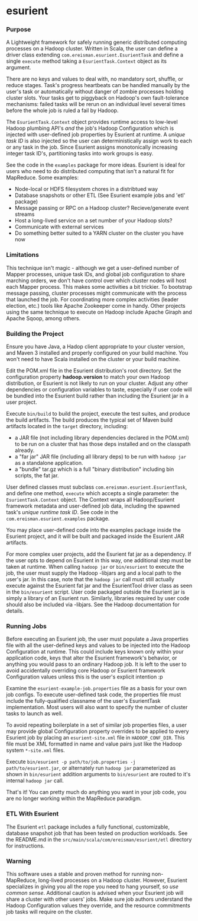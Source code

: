 esurient
========

### Purpose ###
A Lightweight framework for safely running generic distributed computing processes on a Hadoop cluster.
Written in Scala, the user can define a driver class extending `com.ereisman.esurient.EsurientTask` and define a single
`execute` method taking a `EsurientTask.Context` object as its argument.

There are no keys and values to deal with, no mandatory sort, shuffle, or reduce stages. Task's progress heartbeats can be handled manually by the user's task or automatically without danger of zombie processes holding cluster slots. Your tasks get to piggyback on Hadoop's own fault-tolerance mechanisms: failed tasks will be rerun on an individual level several times before the whole job is ruled a fail by Hadoop.

The `EsurientTask.Context` object provides runtime access to low-level Hadoop plumbing API's _and_ the job's Hadoop Configuration which is injected with user-defined job properties by Esurient at runtime. A _unique task ID_ is also injected so the user can deterministically assign work to each or any task in the job. Since Esurient assigns monotonically increasing integer task ID's, partitioning tasks into work groups is easy.

See the code in the `examples` package for more ideas. Esurient is ideal for users who need to do distributed computing that isn't a natural fit for MapReduce. Some examples:

* Node-local or HDFS filesystem chores in a distribtued way
* Database snapshots or other ETL (See Esurient example jobs and 'etl' package)
* Message passing or RPC on a Hadoop cluster? Recieve/generate event streams
* Host a long-lived service on a set number of your Hadoop slots?
* Communicate with external services
* Do something better suited to a YARN cluster on the cluster you have now


### Limitations ###
This technique isn't magic - although we get a user-defined number of Mapper processes, unique task IDs, and global job configuration to share marching orders, we don't have control over which cluster nodes will host each Mapper process. This makes some activities a bit trickier. To bootstrap message passing, cluster processes might communicate with the process that launched the job. For coordinating more complex activities (leader election, etc.) tools like Apache Zookeeper come in handy. Other projects using the same technique to execute on Hadoop include Apache Giraph and Apache Sqoop, among others.


### Building the Project ###
Ensure you have Java, a Hadop client appropriate to your cluster version, and Maven 3 installed and properly configured on your build machine. You won't need to have Scala installed on the cluster or your build machine.

Edit the POM.xml file in the Esurient distribution's root directory. Set the configuration property __hadoop.version__ to match your own Hadoop distribution, or Esurient is not likely to run on your cluster. Adjust any other dependencies or configuration variables to taste, especially if user code will be bundled into the Esurient build rather than including the Esurient jar in a user project.  

Execute `bin/build` to build the project, execute the test suites, and produce the build artifacts. The build produces the typical set of Maven build artifacts located in the `target` directory, including:
* a JAR file (not including library dependencies declared in the POM.xml) to be run on a cluster that has those deps installed and on the classpath already.
* a "far jar" JAR file (including all library deps) to be run with `hadoop jar` as a standalone application.
* a "bundle" tar.gz which is a full "binary distribution" including bin scripts, the fat jar.

User defined classes must subclass `com.ereisman.esurient.EsurientTask`, and define one method, `execute` which accepts a single parameter: the `EsurientTask.Context` object. The Context wraps all Hadoop/Esurient framework metadata and user-defined job data, including the spawned task's _unique runtime task ID_. See code in the `com.ereisman.esurient.examples` package.

You may place user-defined code into the examples package inside the Esurient project, and it will be built and packaged inside the Esurient JAR artifacts.

For more complex user projects, add the Esurient fat jar as a dependency. If the user opts to depend on Esurient in this way, one additional step must be taken at runtime. When calling `hadoop jar` or `bin/esurient` to execute the job, the user must supply the Hadoop -libjars arg and a local path to the user's jar. In this case, note that the `hadoop jar` call must still actually execute against the Esurient fat jar and the EsurientTool driver class as seen in the `bin/esurient` script. User code packaged outside the Esurient jar is simply a library of an Esurient run. Similarly, libraries required by user code should also be included via -libjars. See the Hadoop documentation for details.


### Running Jobs ###
Before executing an Esurient job, the user must populate a Java properties file with all the user-defined keys and values to be injected into the Hadoop Configuration at runtime. This could include keys known only within your application code, keys that alter the Esurient framework's behavior, or anything you would pass to an ordinary Hadoop job. It is left to the user to avoid accidentally overriding core Hadoop or Esurient framework Configuration values unless this is the user's explicit intention :p

Examine the `esurient-example-job.properties` file as a basis for your own job configs. To execute user-defined task code, the properties file must include the fully-qualified classname of the user's EsurientTask implementation. Most users will also want to specify the number of cluster tasks to launch as well.

To avoid repeating boilerplate in a set of similar job properties files, a user may provide global Configuration property overrides to be applied to every Esurient job by placing an `esurient-site.xml` file in `HADOOP_CONF_DIR`. This file must be XML formatted in name and value pairs just like the Hadoop system `*-site.xml` files.

Execute `bin/esurient -p path/to/job.properties -j path/to/esurient.jar`, or alternately run `hadoop jar` parameterized as shown in `bin/esurient` addition arguments to `bin/esurient` are routed to it's internal `hadoop jar` call.

That's it! You can pretty much do anything you want in your job code, you are no longer working within the MapReduce paradigm.


### ETL With Esurient ###
The Esurient `etl` package includes a fully functional, customizable, database snapshot job that has been tested on production workloads. See the README.md in the `src/main/scala/com/ereisman/esurient/etl` directory for instructions.


### Warning ###
This software uses a stable and proven method for running non-MapReduce, long-lived processes on a Hadoop cluster. However, Esurient specializes in giving you all the rope you need to hang yourself, so _use common sense_. Additional caution is advised when your Esurient job will share a cluster with other users' jobs. Make sure job authors understand the Hadoop Configuration values they override, and the resource commitments job tasks will require on the cluster.
